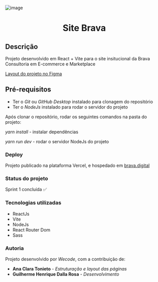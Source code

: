 ![image](https://github.com/ArtthurMagnabosco/siteBrava/assets/149530007/f42eba5b-8165-4fc0-b8a3-c44341cfb6a2)

<h1 align="center">Site Brava</h1>

## Descrição
<p>Projeto desenvolvido em React + Vite para o site insitucional da Brava Consultoria em E-commerce e Marketplace</p>
<a href="https://www.figma.com/file/Tl7J2CC58hk0ZQ7zUl5Ec7/Site-Brava?type=design&t=05KR4RfJoFLCAUzZ-6">Layout do projeto no Figma</a>


## Pré-requisitos
- Ter o *Git* ou *GitHub Desktop* instalado para clonagem do repositório
- Ter o *NodeJs* instalado para rodar o servidor do projeto
<p>Após clonar o repositório, rodar os seguintes comandos na pasta do projeto:</p>
<p><i>yarn install</i> - instalar dependências</p>
<p><i>yarn run dev</i> - rodar o servidor NodeJs do projeto</p>


### Deploy
<p>Projeto publicado na plataforma Vercel, e hospedado em <a href="https://www.brava.digital">brava.digital</a></p>


### Status do projeto
<p>Sprint 1 concluída ✅</p>


### Tecnologias utilizadas

- ReactJs
- Vite
- NodeJs
- React Router Dom
- Sass


### Autoria
Projeto desenvolvido por <i>Wecode</i>, com a contribuição de:
- **Ana Clara Tonieto** - *Estruturação e layout das páginas*
- **Guilherme Henrique Dalla Rosa** - *Desenvolvimento*
